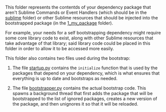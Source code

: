 This folder represents the contentds of your dependency package that aren't
Sublime Commands or Event Handlers (which should be in the
[sublime](../sublime/) folder) or other Sublime resources that should be
injected into the bootstrapped package (in the [1_my_package](../1_my_package)
folder).

For example, your needs for a self bootstrapping dependency might require some
core library code to exist, along with other Sublime resources that take
advantage of that library; said library code could be placed in this folder in
order to allow it to be accessed more easily.

This folder also contains two files used during the bootstrap:

 1. The file [startup.py](startup.py) contains the `initialize` function that 
    is used by the packages that depend on your dependency, which is what
    ensures that everything is up to date and bootstraps as needed.

 2. The file [bootstrapper.py](bootstrapper.py) contains the actual bootstrap
    code. This spawns a background thread that first adds the package that 
    will be bootstrapped to the list of ignored packages, creates a new version
    of the package, and then unignores it so that it will be reloaded.
